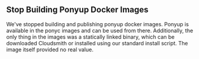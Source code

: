 ## Stop Building Ponyup Docker Images

We've stopped building and publishing ponyup docker images. Ponyup is available in the ponyc images and can be used from there. Additionally, the only thing in the images was a statically linked binary, which can be downloaded Cloudsmith or installed using our standard install script. The image itself provided no real value.

